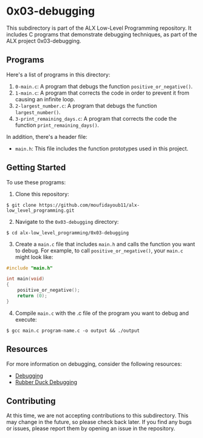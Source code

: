 # 0x03-debugging

This subdirectory is part of the ALX Low-Level Programming repository. It includes C programs that demonstrate debugging techniques, as part of the ALX project 0x03-debugging.

## Programs

Here's a list of programs in this directory:

1. `0-main.c`: A program that debugs the function `positive_or_negative()`.
2. `1-main.c`: A program that corrects the code in order to prevent it from causing an infinite loop.
3. `2-largest_number.c`: A program that debugs the function `largest_number()`.
4. `3-print_remaining_days.c`: A program that corrects the code the function `print_remaining_days()`.

In addition, there's a header file: 

- `main.h`: This file includes the function prototypes used in this project.

## Getting Started

To use these programs:

1. Clone this repository:
```
$ git clone https://github.com/moufidayoub11/alx-low_level_programming.git
```

2. Navigate to the `0x03-debugging` directory:
```
$ cd alx-low_level_programming/0x03-debugging
```

3. Create a `main.c` file that includes `main.h` and calls the function you want to debug. For example, to call `positive_or_negative()`, your `main.c` might look like:
```c
#include "main.h"

int main(void)
{
    positive_or_negative();
    return (0);
}
```

4. Compile `main.c` with the .c file of the program you want to debug and execute:
```
$ gcc main.c program-name.c -o output && ./output
```

## Resources

For more information on debugging, consider the following resources:

- [Debugging](https://en.wikipedia.org/wiki/Debugging)
- [Rubber Duck Debugging](https://www.thoughtfulcode.com/rubber-duck-debugging-psychology/)

## Contributing

At this time, we are not accepting contributions to this subdirectory. This may change in the future, so please check back later. If you find any bugs or issues, please report them by opening an issue in the repository.
